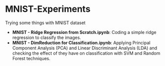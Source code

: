 # MNIST-Experiments
Trying some things with MNIST dataset

- **MNIST - Ridge Regression from Scratch.ipynb**: Coding a simple ridge regression to classify the images.
- **MNIST - DimReduction for Classification.ipynb**: Applying Principal Component Analysis (PCA) and Linear Discriminant Analysis (LDA) and checking the effect of they have on classification with SVM and Random Forest techniques.
